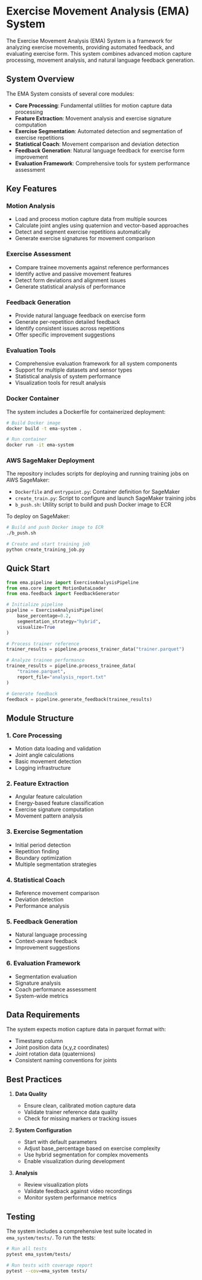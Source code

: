 # Exercise Movement Analysis (EMA) System

The Exercise Movement Analysis (EMA) System is a framework for analyzing
exercise movements, providing automated feedback, and evaluating exercise form.
This system combines advanced motion capture processing, movement analysis,
and natural language feedback generation.

## System Overview

The EMA System consists of several core modules:

- **Core Processing**: Fundamental utilities for motion capture data processing
- **Feature Extraction**: Movement analysis and exercise signature computation
- **Exercise Segmentation**: Automated detection and segmentation of exercise repetitions
- **Statistical Coach**: Movement comparison and deviation detection
- **Feedback Generation**: Natural language feedback for exercise form improvement
- **Evaluation Framework**: Comprehensive tools for system performance assessment

## Key Features

### Motion Analysis

- Load and process motion capture data from multiple sources
- Calculate joint angles using quaternion and vector-based approaches
- Detect and segment exercise repetitions automatically
- Generate exercise signatures for movement comparison

### Exercise Assessment

- Compare trainee movements against reference performances
- Identify active and passive movement features
- Detect form deviations and alignment issues
- Generate statistical analysis of performance

### Feedback Generation

- Provide natural language feedback on exercise form
- Generate per-repetition detailed feedback
- Identify consistent issues across repetitions
- Offer specific improvement suggestions

### Evaluation Tools

- Comprehensive evaluation framework for all system components
- Support for multiple datasets and sensor types
- Statistical analysis of system performance
- Visualization tools for result analysis

### Docker Container

The system includes a Dockerfile for containerized deployment:

```bash
# Build Docker image
docker build -t ema-system .

# Run container
docker run -it ema-system
```

### AWS SageMaker Deployment

The repository includes scripts for deploying and
running training jobs on AWS SageMaker:

- `Dockerfile` and `entrypoint.py`: Container definition for SageMaker
- `create_train.py`: Script to configure and launch SageMaker training jobs
- `b_push.sh`: Utility script to build and push Docker image to ECR

To deploy on SageMaker:

```bash
# Build and push Docker image to ECR
./b_push.sh

# Create and start training job
python create_training_job.py
```

## Quick Start

```python
from ema.pipeline import ExerciseAnalysisPipeline
from ema.core import MotionDataLoader
from ema.feedback import FeedbackGenerator

# Initialize pipeline
pipeline = ExerciseAnalysisPipeline(
    base_percentage=0.2,
    segmentation_strategy="hybrid",
    visualize=True
)

# Process trainer reference
trainer_results = pipeline.process_trainer_data("trainer.parquet")

# Analyze trainee performance
trainee_results = pipeline.process_trainee_data(
    "trainee.parquet",
    report_file="analysis_report.txt"
)

# Generate feedback
feedback = pipeline.generate_feedback(trainee_results)
```

## Module Structure

### 1. Core Processing

- Motion data loading and validation
- Joint angle calculations
- Basic movement detection
- Logging infrastructure

### 2. Feature Extraction

- Angular feature calculation
- Energy-based feature classification
- Exercise signature computation
- Movement pattern analysis

### 3. Exercise Segmentation

- Initial period detection
- Repetition finding
- Boundary optimization
- Multiple segmentation strategies

### 4. Statistical Coach

- Reference movement comparison
- Deviation detection
- Performance analysis

### 5. Feedback Generation

- Natural language processing
- Context-aware feedback
- Improvement suggestions

### 6. Evaluation Framework

- Segmentation evaluation
- Signature analysis
- Coach performance assessment
- System-wide metrics

## Data Requirements

The system expects motion capture data in parquet format with:

- Timestamp column
- Joint position data (x,y,z coordinates)
- Joint rotation data (quaternions)
- Consistent naming conventions for joints

## Best Practices

1. **Data Quality**
   - Ensure clean, calibrated motion capture data
   - Validate trainer reference data quality
   - Check for missing markers or tracking issues

2. **System Configuration**
   - Start with default parameters
   - Adjust base_percentage based on exercise complexity
   - Use hybrid segmentation for complex movements
   - Enable visualization during development

3. **Analysis**
   - Review visualization plots
   - Validate feedback against video recordings
   - Monitor system performance metrics

## Testing

The system includes a comprehensive test suite located in
`ema_system/tests/`. To run the tests:

```bash
# Run all tests
pytest ema_system/tests/

# Run tests with coverage report
pytest --cov=ema_system tests/
```
